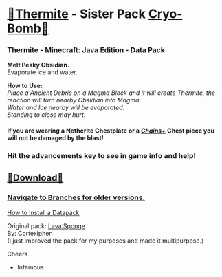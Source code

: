 # [🎥Thermite](https://youtu.be/_JLxFoCW2iE) - Sister Pack [Cryo-Bomb🔗](https://github.com/InfamousMusicify/Cryo-Bomb/) 
### Thermite - Minecraft: Java Edition - Data Pack
__Melt Pesky Obsidian.__   
Evaporate ice and water.   

__How to Use:__  
_Place a Ancient Debris on a Magma Block and it will create Thermite, the reaction will turn nearby Obsidian into Magma.  
Water and Ice nearby will be evaporated.  
Standing to close may hurt._  

#### If you are wearing a Netherite Chestplate or a __*[Chains+](https://github.com/InfamousMusicify/Chains-Plus)*__ Chest piece you will not be damaged by the blast!  

### Hit the advancements key to see in game info and help!

## [🔗Download🔗](https://github.com/InfamousMusicify/Thermite/archive/refs/heads/main.zip)

### [Navigate to Branches for older versions.](https://github.com/InfamousMusicify/Thermite/branches)   
[How to Install a Datapack](https://youtu.be/JHEjZlVlqGE) 

Original pack: [Lava Sponge](https://www.planetminecraft.com/data-pack/lava-sponges-1-16/)  
By: Cortexiphen  
(I just improved the pack for my purposes and made it multipurpose.)  


Cheers  
- Infamous  
